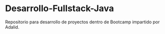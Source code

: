 # Desarrollo-Fullstack-Java
Repositorio para desarrollo de proyectos dentro de Bootcamp impartido por Adalid.
